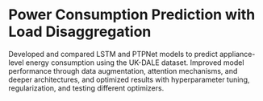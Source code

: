 # Power Consumption Prediction with Load Disaggregation
Developed and compared LSTM and PTPNet models to predict appliance-level energy consumption using the UK-DALE dataset. Improved model performance through data augmentation, attention mechanisms, and deeper architectures, and optimized results with hyperparameter tuning, regularization, and testing different optimizers.
